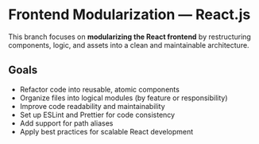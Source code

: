 # Frontend Modularization — React.js

This branch focuses on **modularizing the React frontend** by restructuring components, logic, and assets into a clean and maintainable architecture.

## Goals

- Refactor code into reusable, atomic components
- Organize files into logical modules (by feature or responsibility)
- Improve code readability and maintainability
- Set up ESLint and Prettier for code consistency
- Add support for path aliases
- Apply best practices for scalable React development

